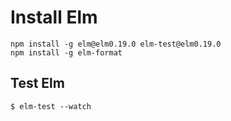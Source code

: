 # Install Elm

    npm install -g elm@elm0.19.0 elm-test@elm0.19.0
    npm install -g elm-format

## Test Elm

    $ elm-test --watch
